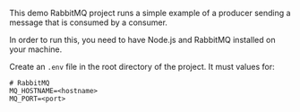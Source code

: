 This demo RabbitMQ project runs a simple example of a producer sending a message that
is consumed by a consumer.

In order to run this, you need to have Node.js and RabbitMQ installed on your machine.

Create an `.env` file in the root directory of the project. It must values for:
```
# RabbitMQ
MQ_HOSTNAME=<hostname>
MQ_PORT=<port>
```
